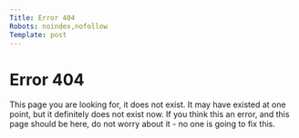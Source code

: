 ```yaml
---
Title: Error 404
Robots: noindex,nofollow
Template: post
---
```


Error 404
=========

This page you are looking for, it does not exist. It may have existed at one point, but it definitely
does not exist now. If you think this an error, and this page should be here, do not worry about it - 
no one is going to fix this.
